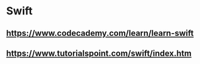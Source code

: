 # Swift
## https://www.codecademy.com/learn/learn-swift
## https://www.tutorialspoint.com/swift/index.htm
